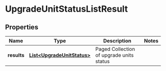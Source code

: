 # UpgradeUnitStatusListResult

## Properties
Name | Type | Description | Notes
------------ | ------------- | ------------- | -------------
**results** | [**List&lt;UpgradeUnitStatus&gt;**](UpgradeUnitStatus.md) | Paged Collection of upgrade units status | 
